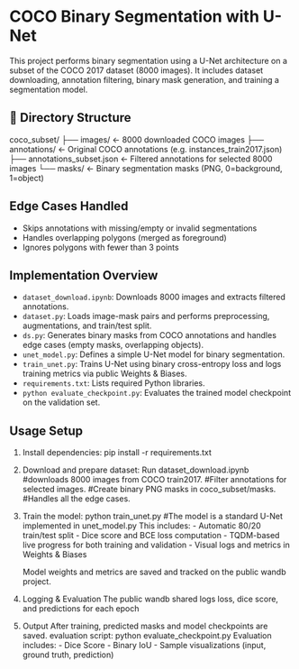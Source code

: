 # COCO Binary Segmentation with U-Net

This project performs binary segmentation using a U-Net architecture on a subset of the COCO 2017 dataset (8000 images). It includes dataset downloading, annotation filtering, binary mask generation, and training a segmentation model.

## 📂 Directory Structure
coco_subset/
├── images/                   ← 8000 downloaded COCO images
├── annotations/              ← Original COCO annotations (e.g. instances_train2017.json)
├── annotations_subset.json   ← Filtered annotations for selected 8000 images
└── masks/                    ← Binary segmentation masks (PNG, 0=background, 1=object)

## Edge Cases Handled
- Skips annotations with missing/empty or invalid segmentations
- Handles overlapping polygons (merged as foreground)
- Ignores polygons with fewer than 3 points


## Implementation Overview

- `dataset_download.ipynb`: Downloads 8000 images and extracts filtered annotations.
- `dataset.py`: Loads image-mask pairs and performs preprocessing, augmentations, and train/test split.
- `ds.py`: Generates binary masks from COCO annotations and handles edge cases (empty masks, overlapping objects).
- `unet_model.py`: Defines a simple U-Net model for binary segmentation.
- `train_unet.py`: Trains U-Net using binary cross-entropy loss and logs training metrics via public Weights & Biases.
- `requirements.txt`: Lists required Python libraries.
- `python evaluate_checkpoint.py`: Evaluates the trained model checkpoint on the validation set.


## Usage Setup

1. Install dependencies:
    pip install -r requirements.txt

2. Download and prepare dataset:
    Run dataset_download.ipynb 
    #downloads 8000 images from COCO train2017. 
    #Filter annotations for selected images. 
    #Create binary PNG masks in coco_subset/masks. 
    #Handles all the edge cases.

3. Train the model:
    python train_unet.py
    #The model is a standard U-Net implemented in unet_model.py
    This includes:
        - Automatic 80/20 train/test split
        - Dice score and BCE loss computation
        - TQDM-based live progress for both training and validation
        - Visual logs and metrics in Weights & Biases
    
    Model weights and metrics are saved and tracked on the public wandb project.


4. Logging & Evaluation
    The public wandb shared logs loss, dice score, and predictions for each epoch

5. Output
    After training, predicted masks and model checkpoints are saved. 
    evaluation script: python evaluate_checkpoint.py
    Evaluation includes:
        - Dice Score
        - Binary IoU
        - Sample visualizations (input, ground truth, prediction)


